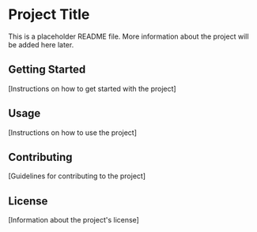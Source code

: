 # Project Title

This is a placeholder README file. More information about the project will be added here later.

## Getting Started

[Instructions on how to get started with the project]

## Usage

[Instructions on how to use the project]

## Contributing

[Guidelines for contributing to the project]

## License

[Information about the project's license]
